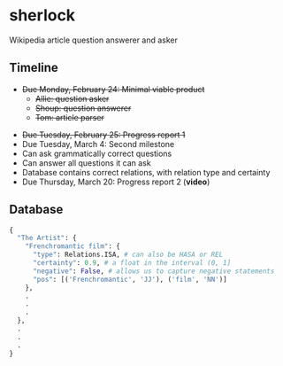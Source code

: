 sherlock
========

Wikipedia article question answerer and asker

## Timeline
- ~~Due Monday, February 24: Minimal viable product~~
  * ~~Allie: question asker~~
  * ~~Shoup: question answerer~~
  * ~~Tom: article parser~~
* ~~Due Tuesday, February 25: Progress report 1~~
* Due Tuesday, March 4: Second milestone
 * Can ask grammatically correct questions
 * Can answer all questions it can ask
 * Database contains correct relations, with relation type and certainty
* Due Thursday, March 20: Progress report 2 (**video**)

## Database
```python
{
  "The Artist": {
    "Frenchromantic film": {
      "type": Relations.ISA, # can also be HASA or REL
      "certainty": 0.9, # a float in the interval (0, 1]
      "negative": False, # allows us to capture negative statements
      "pos": [('Frenchromantic', 'JJ'), ('film', 'NN')]
    },
    .
    .
    .
  },
  .
  .
  .
}
```
